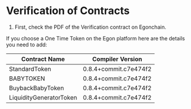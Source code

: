 # Verification of Contracts

1. First, check the PDF of the Verification contract on Egonchain.

If you choose a One Time Token on the Egon platform here are the details you need to add:

| Contract Name            | Compiler Version             |
| ------------------------ | ---------------------------- |
| StandardToken            | 0.8.4+commit.c7e474f2        |
| BABYTOKEN                | 0.8.4+commit.c7e474f2        |
| BuybackBabyToken         | 0.8.4+commit.c7e474f2        |
| LiquidityGeneratorToken  | 0.8.4+commit.c7e474f2        |
